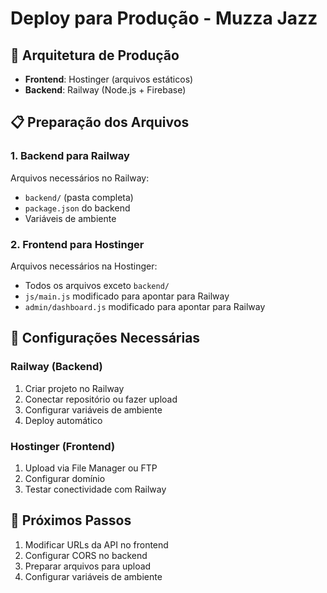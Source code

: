 # Deploy para Produção - Muzza Jazz

## 🚀 Arquitetura de Produção
- **Frontend**: Hostinger (arquivos estáticos)
- **Backend**: Railway (Node.js + Firebase)

## 📋 Preparação dos Arquivos

### 1. Backend para Railway
Arquivos necessários no Railway:
- `backend/` (pasta completa)
- `package.json` do backend
- Variáveis de ambiente

### 2. Frontend para Hostinger
Arquivos necessários na Hostinger:
- Todos os arquivos exceto `backend/`
- `js/main.js` modificado para apontar para Railway
- `admin/dashboard.js` modificado para apontar para Railway

## 🔧 Configurações Necessárias

### Railway (Backend)
1. Criar projeto no Railway
2. Conectar repositório ou fazer upload
3. Configurar variáveis de ambiente
4. Deploy automático

### Hostinger (Frontend)
1. Upload via File Manager ou FTP
2. Configurar domínio
3. Testar conectividade com Railway

## 📝 Próximos Passos
1. Modificar URLs da API no frontend
2. Configurar CORS no backend
3. Preparar arquivos para upload
4. Configurar variáveis de ambiente